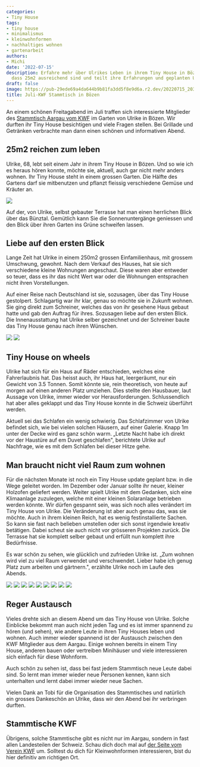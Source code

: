 ```yaml
---
categories:
- Tiny House
tags:
- tiny house
- minimalismus
- kleinwohnformen
- nachhaltiges wohnen
- gartenarbeit
authors:
- Michi
date: '2022-07-15'
description: Erfahre mehr über Ulrikes Leben in ihrem Tiny House in Bözen. Sie zeigt,
  dass 25m2 ausreichend sind und teilt ihre Erfahrungen und geplanten Updates.
draft: false
image: https://pub-29ede69a4da644b9b81fa3dd5f8e9d6a.r2.dev/20220715_203719.webp
title: Juli-KWF Stammtisch in Bözen
---
```


An einem schönen Freitagabend im Juli traffen sich interessierte Mitglieder
des [Stammtisch Aargau vom KWF](https://www.kleinwohnformen.ch/vorstand/) im
Garten von Ulrike in Bözen. Wir durften ihr Tiny House besichtigen und viele
Fragen stellen. Bei Grillade und Getränken verbrachte man dann einen schönen
und informativen Abend.

## 25m2 reichen zum leben

Ulrike, 68, lebt seit einem Jahr in ihrem Tiny House in Bözen. Und so wie ich
es heraus hören konnte, möchte sie, aktuell, auch gar nicht mehr anders
wohnen. Ihr Tiny House steht in einem grossen Garten. Die Hälfte des Gartens
darf sie mitbenutzen und pflanzt fleissig verschiedene Gemüse und Kräuter an.

![]({IMAGE_PATH}/20220715_203434.webp)

Auf der, von Ulrike, selbst gebauter Terrasse hat man einen herrlichen Blick
über das Bünztal. Gemütlich kann Sie die Sonnenuntergänge geniessen und den
Blick über ihren Garten ins Grüne schweifen lassen.

## Liebe auf den ersten Blick

Lange Zeit hat Ulrike in einem 250m2 grossen Einfamilienhaus, mit grossem
Umschwung, gewohnt. Nach dem Verkauf des Hauses, hat sie sich verschiedene
kleine Wohnungen angeschaut. Diese waren aber entweder so teuer, dass es ihr
das nicht Wert war oder die Wohnungen entsprachen nicht ihren Vorstellungen.

Auf einer Reise nach Deutschland ist sie, sozusagen, über das Tiny House
gestolpert. Schlagartig war ihr klar, genau so möchte sie in Zukunft wohnen.
Sie ging direkt zum Schreiner, welches das von ihr gesehene Haus gebaut hatte
und gab den Auftrag für ihres. Sozusagen liebe auf den ersten Blick. Die
Innenausstattung hat Ulrike selber gezeichnet und der Schreiner baute das Tiny
House genau nach ihren Wünschen.

[![]({IMAGE_PATH}/20220715_203607.webp)](https://www.kokomo.house/wp-content/uploads/2022/07/20220715_203607.jpg)
[![]({IMAGE_PATH}/20220715_203556.webp)](https://www.kokomo.house/wp-content/uploads/2022/07/20220715_203556.jpg)

## Tiny House on wheels

Ulrike hat sich für ein Haus auf Räder entschieden, welches eine Fahrerlaubnis
hat. Das heisst auch, ihr Haus hat, leergeräumt, nur ein Gewicht von 3.5
Tonnen. Somit könnte sie, rein theoretisch, von heute auf morgen auf einen
anderen Platz umziehen. Dies stellte den Hausbauer, laut Aussage von Ulrike,
immer wieder vor Herausforderungen. Schlussendlich hat aber alles geklappt und
das Tiny House konnte in die Schweiz überführt werden.

Aktuell sei das Schlafen ein wenig schwierig. Das Schlafzimmer von Ulrike
befindet sich, wie bei vielen solchen Häusern, auf einer Galerie. Knapp 1m
unter der Decke wird es ganz schön warm. „Letzte Nacht habe ich direkt vor der
Haustüre auf em Duvet geschlafen", berichtete Ulrike auf Nachfrage, wie es mit
dem Schlafen bei dieser Hitze gehe.

## Man braucht nicht viel Raum zum wohnen

Für die nächsten Monate ist noch ein Tiny House update geplant bzw. in die
Wege geleitet worden. Im Dezember oder Januar sollte ihr neuer, kleiner
Holzofen geliefert werden. Weiter spielt Ulrike mit dem Gedanken, sich eine
Klimaanlage zuzulegen, welche mit einer kleinen Solaranlage betrieben werden
könnte. Wir dürfen gespannt sein, was sich noch alles verändert im Tiny House
von Ulrike. Die Veränderung ist aber auch genau das, was sie möchte. Auch in
ihrem kleinen Reich, hat es wenig festinstallierte Sachen. So kann sie fast
nach belieben umstellen oder sich sonst irgendwie kreativ betätigen. Dabei
scheut sie auch nicht vor grösseren Projekten zurück. Die Terrasse hat sie
komplett selber gebaut und erfüllt nun komplett ihre Bedürfnisse.

Es war schön zu sehen, wie glücklich und zufrieden Ulrike ist. „Zum wohnen
wird viel zu viel Raum verwendet und verschwendet. Lieber habe ich genug Platz
zum arbeiten und gärtnern.", erzählte Ulrike noch im Laufe des Abends.

[![]({IMAGE_PATH}/20220715_203829.webp)](https://www.kokomo.house/wp-content/uploads/2022/07/20220715_203829.jpg)
[![]({IMAGE_PATH}/20220715_203527.webp)](https://www.kokomo.house/wp-content/uploads/2022/07/20220715_203527.jpg)
[![]({IMAGE_PATH}/20220715_203632.webp)](https://www.kokomo.house/wp-content/uploads/2022/07/20220715_203632.jpg)
[![]({IMAGE_PATH}/20220715_203452.webp)](https://www.kokomo.house/wp-content/uploads/2022/07/20220715_203452.jpg)
[![]({IMAGE_PATH}/20220715_203916.webp)](https://www.kokomo.house/wp-content/uploads/2022/07/20220715_203916.jpg)
[![]({IMAGE_PATH}/20220715_203434.webp)](https://www.kokomo.house/wp-content/uploads/2022/07/20220715_203434.jpg)
[![]({IMAGE_PATH}/20220715_203909.webp)](https://www.kokomo.house/wp-content/uploads/2022/07/20220715_203909.jpg)
[![]({IMAGE_PATH}/20220715_203603.webp)](https://www.kokomo.house/wp-content/uploads/2022/07/20220715_203603.jpg)
[![]({IMAGE_PATH}/20220715_203900.webp)](https://www.kokomo.house/wp-content/uploads/2022/07/20220715_203900.jpg)

## Reger Austausch

Vieles drehte sich an diesem Abend um das Tiny House von Ulrike. Solche
Einblicke bekommt man auch nicht jeden Tag und es ist immer spannend zu hören
(und sehen), wie andere Leute in ihren Tiny Houses leben und wohnen. Auch
immer wieder spannend ist der Austausch zwischen den KWF Mitglieder aus dem
Aargau. Einige wohnen bereits in einem Tiny House, anderen bauen oder
vertreiben Minihäuser und viele interessieren sich einfach für diese Wohnform.

Auch schön zu sehen ist, dass bei fast jedem Stammtisch neue Leute dabei sind.
So lernt man immer wieder neue Personen kennen, kann sich unterhalten und
lernt dabei immer wieder neue Sachen.

Vielen Dank an Tobi für die Organisation des Stammtisches und natürlich ein
grosses Dankeschön an Ulrike, dass wir den Abend bei ihr verbringen durften.

## Stammtische KWF

Übrigens, solche Stammtische gibt es nicht nur im Aargau, sondern in fast
allen Landesteilen der Schweiz. Schau dich doch mal auf [der Seite vom Verein KWF](https://www.kleinwohnformen.ch/) um. Solltest du dich für Kleinwohnformen
interessieren, bist du hier definitiv am richtigen Ort.